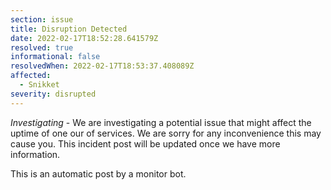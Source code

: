 ```yaml
---
section: issue
title: Disruption Detected
date: 2022-02-17T18:52:28.641579Z
resolved: true
informational: false
resolvedWhen: 2022-02-17T18:53:37.408089Z
affected:
  - Snikket
severity: disrupted
---
```

*Investigating* - We are investigating a potential issue that might affect the uptime of one our of services. We are sorry for any inconvenience this may cause you. This incident post will be updated once we have more information.

This is an automatic post by a monitor bot.
        